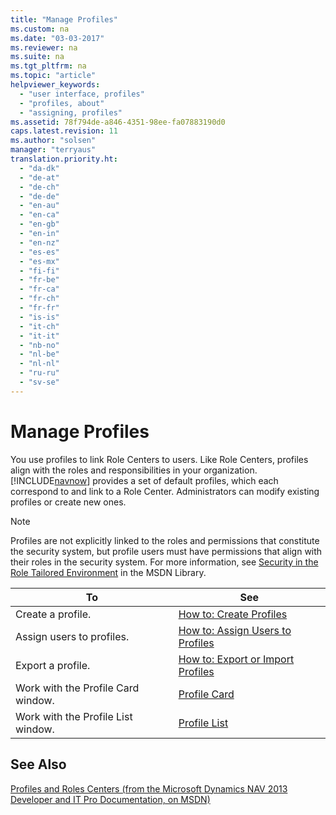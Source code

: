 ```yaml
---
title: "Manage Profiles"
ms.custom: na
ms.date: "03-03-2017"
ms.reviewer: na
ms.suite: na
ms.tgt_pltfrm: na
ms.topic: "article"
helpviewer_keywords: 
  - "user interface, profiles"
  - "profiles, about"
  - "assigning, profiles"
ms.assetid: 78f794de-a846-4351-98ee-fa07883190d0
caps.latest.revision: 11
ms.author: "solsen"
manager: "terryaus"
translation.priority.ht: 
  - "da-dk"
  - "de-at"
  - "de-ch"
  - "de-de"
  - "en-au"
  - "en-ca"
  - "en-gb"
  - "en-in"
  - "en-nz"
  - "es-es"
  - "es-mx"
  - "fi-fi"
  - "fr-be"
  - "fr-ca"
  - "fr-ch"
  - "fr-fr"
  - "is-is"
  - "it-ch"
  - "it-it"
  - "nb-no"
  - "nl-be"
  - "nl-nl"
  - "ru-ru"
  - "sv-se"
---
```

# Manage Profiles
You use profiles to link Role Centers to users. Like Role Centers, profiles align with the roles and responsibilities in your organization. [!INCLUDE[navnow](../ApplicationDesign/includes/navnow_md.md)] provides a set of default profiles, which each correspond to and link to a Role Center. Administrators can modify existing profiles or create new ones.  
  
> [!NOTE]  
>  Profiles are not explicitly linked to the roles and permissions that constitute the security system, but profile users must have permissions that align with their roles in the security system. For more information, see [Security in the Role Tailored Environment](http://go.microsoft.com/fwlink?LinkId=147633) in the MSDN Library.  
  
|**To**|**See**|  
|------------|-------------|  
|Create a profile.|[How to: Create Profiles](../SetupAndAdministration/how-to-create-profiles.md)|  
|Assign users to profiles.|[How to: Assign Users to Profiles](../SetupAndAdministration/how-to-assign-users-to-profiles.md)|  
|Export a profile.|[How to: Export or Import Profiles](../SetupAndAdministration/how-to-export-or-import-profiles.md)|  
|Work with the Profile Card window.|[Profile Card](../SetupAndAdministration/-$-n_9170-profile-card-$-.md)|  
|Work with the Profile List window.|[Profile List](../SetupAndAdministration/-$-n_9171-profile-list-$-.md)|  
  
## See Also  
 [Profiles and Roles Centers \(from the Microsoft Dynamics NAV 2013 Developer and IT Pro Documentation, on MSDN\)](http://msdn.microsoft.com/en-us/library/dd355357.aspx)
